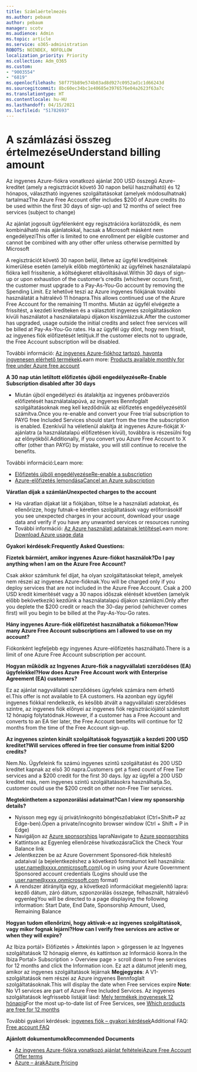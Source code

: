 ```yaml
---
title: Számlaértelmezés
ms.author: pebaum
author: pebaum
manager: scotv
ms.audience: Admin
ms.topic: article
ms.service: o365-administration
ROBOTS: NOINDEX, NOFOLLOW
localization_priority: Priority
ms.collection: Adm_O365
ms.custom:
- "9003554"
- "6819"
ms.openlocfilehash: 58f775b89e574b03ad8d927c0952ad1c1d66243d
ms.sourcegitcommit: 8bc60ec34bc1e40685e3976576e04a2623f63a7c
ms.translationtype: HT
ms.contentlocale: hu-HU
ms.lasthandoff: 04/15/2021
ms.locfileid: "51782693"
---
```

# <a name="understand-billing-amount"></a><span data-ttu-id="e2338-102">A számlázási összeg értelmezése</span><span class="sxs-lookup"><span data-stu-id="e2338-102">Understand billing amount</span></span>

<span data-ttu-id="e2338-103">Az ingyenes Azure-fiókra vonatkozó ajánlat 200 USD összegű Azure-kreditet (amely a regisztrációt követő 30 napon belül használható) és 12 hónapos, választható ingyenes szolgáltatásokat (amelyek módosulhatnak) tartalmaz</span><span class="sxs-lookup"><span data-stu-id="e2338-103">The Azure Free Account offer includes $200 of Azure credits (to be used within the first 30 days of sign-up) and 12 months of select free services (subject to change)</span></span>

<span data-ttu-id="e2338-104">Az ajánlat jogosult ügyfélenként egy regisztrációra korlátozódik, és nem kombinálható más ajánlatokkal, hacsak a Microsoft másként nem engedélyezi</span><span class="sxs-lookup"><span data-stu-id="e2338-104">This offer is limited to one enrollment per eligible customer and cannot be combined with any other offer unless otherwise permitted by Microsoft</span></span>

<span data-ttu-id="e2338-105">A regisztrációt követő 30 napon belül, illetve az ügyfél kreditjeinek kimerülése esetén (amelyik előbb megtörténik) az ügyfélnek használatalapú fiókra kell frissítenie, a költségkeret eltávolításával.</span><span class="sxs-lookup"><span data-stu-id="e2338-105">Within 30 days of sign-up or upon exhaustion of the customer’s credits (whichever occurs first), the customer must upgrade to a Pay-As-You-Go account by removing the Spending Limit.</span></span> <span data-ttu-id="e2338-106">Ez lehetővé teszi az Azure ingyenes fiókjának további használatát a hátralévő 11 hónapra.</span><span class="sxs-lookup"><span data-stu-id="e2338-106">This allows continued use of the Azure Free Account for the remaining 11 months.</span></span> <span data-ttu-id="e2338-107">Miután az ügyfél elvégezte a frissítést, a kezdeti krediteken és a választott ingyenes szolgáltatásokon kívüli használatot a használatalapú díjakon kiszámlázzuk.</span><span class="sxs-lookup"><span data-stu-id="e2338-107">After the customer has upgraded, usage outside the initial credits and select free services will be billed at Pay-As-You-Go rates.</span></span> <span data-ttu-id="e2338-108">Ha az ügyfél úgy dönt, hogy nem frissít, az ingyenes fiók előfizetését letiltjuk.</span><span class="sxs-lookup"><span data-stu-id="e2338-108">If the customer elects not to upgrade, the Free Account subscription will be disabled.</span></span>

<span data-ttu-id="e2338-109">További információ: [Az ingyenes Azure-fiókhoz tartozó, havonta ingyenesen elérhető termékek](https://azure.microsoft.com/free/free-account-faq/)</span><span class="sxs-lookup"><span data-stu-id="e2338-109">Learn more: [Products available monthly for free under Azure free account](https://azure.microsoft.com/free/free-account-faq/)</span></span>

<span data-ttu-id="e2338-110">**A 30 nap után letiltott előfizetés újbóli engedélyezése**</span><span class="sxs-lookup"><span data-stu-id="e2338-110">**Re-Enable Subscription disabled after 30 days**</span></span>

- <span data-ttu-id="e2338-111">Miután újból engedélyezi és átalakítja az ingyenes próbaverziós előfizetését használatalapúvá, az ingyenes Bennfoglalt szolgáltatásoknak meg kell kezdődniük az előfizetés engedélyezésétől számítva.</span><span class="sxs-lookup"><span data-stu-id="e2338-111">Once you re-enable and convert your Free trial subscription to PAYG free Included Services should start from the time the subscription is enabled.</span></span> <span data-ttu-id="e2338-112">Ezenkívül ha véletlenül alakítja át ingyenes Azure-fiókját X-ajánlatra (a használatalapú előfizetésen kívül), továbbra is részesülni fog az előnyökből.</span><span class="sxs-lookup"><span data-stu-id="e2338-112">Additionally, if you convert you Azure Free Account to X offer (other than PAYG) by mistake, you will still continue to receive the benefits.</span></span>

<span data-ttu-id="e2338-113">További információ:</span><span class="sxs-lookup"><span data-stu-id="e2338-113">Learn more:</span></span> 
- [<span data-ttu-id="e2338-114">Előfizetés újbóli engedélyezése</span><span class="sxs-lookup"><span data-stu-id="e2338-114">Re-enable a subscription</span></span>](https://docs.microsoft.com/azure/billing/billing-subscription-become-disable?WT.mc_id=Portal-Microsoft_Azure_Support)
- [<span data-ttu-id="e2338-115">Azure-előfizetés lemondása</span><span class="sxs-lookup"><span data-stu-id="e2338-115">Cancel an Azure subscription</span></span>](https://docs.microsoft.com/azure/billing/billing-how-to-cancel-azure-subscription?WT.mc_id=Portal-Microsoft_Azure_Support)

<span data-ttu-id="e2338-116">**Váratlan díjak a számlán**</span><span class="sxs-lookup"><span data-stu-id="e2338-116">**Unexpected charges to the account**</span></span>

- <span data-ttu-id="e2338-117">Ha váratlan díjakat lát a fiókjában, töltse le a használati adatokat, és ellenőrizze, hogy futnak-e kéretlen szolgáltatások vagy erőforrások</span><span class="sxs-lookup"><span data-stu-id="e2338-117">If you see unexpected charges in your account, download your usage data and verify if you have any unwanted services or resources running</span></span>
- <span data-ttu-id="e2338-118">További információ: [Az Azure használati adatainak letöltése](https://docs.microsoft.com/azure/billing/billing-download-azure-invoice-daily-usage-date?WT.mc_id=Portal-Microsoft_Azure_Support#download-usage)</span><span class="sxs-lookup"><span data-stu-id="e2338-118">Learn more: [Download Azure usage data](https://docs.microsoft.com/azure/billing/billing-download-azure-invoice-daily-usage-date?WT.mc_id=Portal-Microsoft_Azure_Support#download-usage)</span></span>

<span data-ttu-id="e2338-119">**Gyakori kérdések:**</span><span class="sxs-lookup"><span data-stu-id="e2338-119">**Frequently Asked Questions:**</span></span>

<span data-ttu-id="e2338-120">**Fizetek bármiért, amikor ingyenes Azure-fiókot használok?**</span><span class="sxs-lookup"><span data-stu-id="e2338-120">**Do I pay anything when I am on the Azure Free Account?**</span></span>

<span data-ttu-id="e2338-121">Csak akkor számítunk fel díjat, ha olyan szolgáltatásokat telepít, amelyek nem részei az ingyenes Azure-fióknak.</span><span class="sxs-lookup"><span data-stu-id="e2338-121">You will be charged only if you deploy services that are not included in the Azure Free Account.</span></span> <span data-ttu-id="e2338-122">Csak a 200 USD kredit kimerítését vagy a 30 napos időszak elérését követően (amelyik előbb bekövetkezik) kezdünk a használatalapú díjakon számlázni.</span><span class="sxs-lookup"><span data-stu-id="e2338-122">Only after you deplete the $200 credit or reach the 30-day period (whichever comes first) will you begin to be billed at the Pay-As-You-Go rates.</span></span>

<span data-ttu-id="e2338-123">**Hány ingyenes Azure-fiók előfizetést használhatok a fiókomon?**</span><span class="sxs-lookup"><span data-stu-id="e2338-123">**How many Azure Free Account subscriptions am I allowed to use on my account?**</span></span>  

<span data-ttu-id="e2338-124">Fiókonként legfeljebb egy ingyenes Azure-előfizetés használható.</span><span class="sxs-lookup"><span data-stu-id="e2338-124">There is a limit of one Azure Free Account subscription per account.</span></span>

<span data-ttu-id="e2338-125">**Hogyan működik az Ingyenes Azure-fiók a nagyvállalati szerződéses (EA) ügyfelekkel?**</span><span class="sxs-lookup"><span data-stu-id="e2338-125">**How does Azure Free Account work with Enterprise Agreement (EA) customers?**</span></span>  

<span data-ttu-id="e2338-126">Ez az ajánlat nagyvállalati szerződéses ügyfelek számára nem érhető el.</span><span class="sxs-lookup"><span data-stu-id="e2338-126">This offer is not available to EA customers.</span></span> <span data-ttu-id="e2338-127">Ha azonban egy ügyfél ingyenes fiókkal rendelkezik, és később átvált a nagyvállalati szerződéses szintre, az ingyenes fiók előnyei az ingyenes fiók regisztrációjától számított 12 hónapig folytatódnak.</span><span class="sxs-lookup"><span data-stu-id="e2338-127">However, if a customer has a Free Account and converts to an EA tier later, the Free Account benefits will continue for 12 months from the time of the Free Account sign-up.</span></span>

<span data-ttu-id="e2338-128">**Az ingyenes szinten kínált szolgáltatások fogyasztják a kezdeti 200 USD kreditet?**</span><span class="sxs-lookup"><span data-stu-id="e2338-128">**Will services offered in free tier consume from initial $200 credits?**</span></span>  

<span data-ttu-id="e2338-129">Nem.</span><span class="sxs-lookup"><span data-stu-id="e2338-129">No.</span></span> <span data-ttu-id="e2338-130">Ügyfeleink fix számú ingyenes szintű szolgáltatást és 200 USD kreditet kapnak az első 30 napra.</span><span class="sxs-lookup"><span data-stu-id="e2338-130">Customers get a fixed count of Free Tier services and a $200 credit for the first 30 days.</span></span> <span data-ttu-id="e2338-131">Így az ügyfél a 200 USD kreditet más, nem ingyenes szintű szolgáltatásokra használhatja.</span><span class="sxs-lookup"><span data-stu-id="e2338-131">So, customer could use the $200 credit on other non-Free Tier services.</span></span>

<span data-ttu-id="e2338-132">**Megtekinthetem a szponzorálási adataimat?**</span><span class="sxs-lookup"><span data-stu-id="e2338-132">**Can I view my sponsorship details?**</span></span>

- <span data-ttu-id="e2338-133">Nyisson meg egy új privát/inkognitó böngészőablakot (Ctrl+Shift+P az Edge-ben).</span><span class="sxs-lookup"><span data-stu-id="e2338-133">Open a private/incognito browser window (Ctrl + Shift + P in Edge)</span></span>
- <span data-ttu-id="e2338-134">Navigáljon az [Azure sponsorships](http://www.microsoftazuresponsorships.com/) lapra</span><span class="sxs-lookup"><span data-stu-id="e2338-134">Navigate to [Azure sponsorships](http://www.microsoftazuresponsorships.com/)</span></span>
- <span data-ttu-id="e2338-135">Kattintson az Egyenleg ellenőrzése hivatkozásra</span><span class="sxs-lookup"><span data-stu-id="e2338-135">Click the Check Your Balance link</span></span>
- <span data-ttu-id="e2338-136">Jelentkezzen be az Azure Government Sponsored-fiók hitelesítő adataival (a bejelentkezéshez a következő formátumot kell használnia: user.name@xxxx.onmicrosoft.com)</span><span class="sxs-lookup"><span data-stu-id="e2338-136">Log in using your Azure Government Sponsored account credentials (Logins should use the user.name@xxxx.onmicrosoft.com format)</span></span>
- <span data-ttu-id="e2338-137">A rendszer átirányítja egy, a következő információkat megjelenítő lapra: kezdő dátum, záró dátum, szponzorálás összege, felhasznált, hátralévő egyenleg</span><span class="sxs-lookup"><span data-stu-id="e2338-137">You will be directed to a page displaying the following information: Start Date, End Date, Sponsorship Amount, Used, Remaining Balance</span></span>

<span data-ttu-id="e2338-138">**Hogyan tudom ellenőrizni, hogy aktívak-e az ingyenes szolgáltatások, vagy mikor fognak lejárni?**</span><span class="sxs-lookup"><span data-stu-id="e2338-138">**How can I verify free services are active or when they will expire?**</span></span>

<span data-ttu-id="e2338-139">Az Ibiza portál> Előfizetés > Áttekintés lapon > görgessen le az Ingyenes szolgáltatások 12 hónapig elemre, és kattintson az Információ ikonra.</span><span class="sxs-lookup"><span data-stu-id="e2338-139">In the Ibiza Portal> Subscription > Overview page > scroll down to Free services for 12 months and click the Information icon.</span></span> <span data-ttu-id="e2338-140">Ez azt a dátumot jeleníti meg, amikor az ingyenes szolgáltatások lejárnak **Megjegyzés**: A V1-szolgáltatások nem részei az Azure ingyenes Bennfoglalt szolgáltatásoknak.</span><span class="sxs-lookup"><span data-stu-id="e2338-140">This will display the date when Free services expire **Note**: No V1 services are part of Azure Free Included Services.</span></span> <span data-ttu-id="e2338-141">Az ingyenes szolgáltatások legfrissebb listáját lásd: [Mely termékek ingyenesek 12 hónapig](http://www.microsoftazuresponsorships.com/)</span><span class="sxs-lookup"><span data-stu-id="e2338-141">For the most up-to-date list of Free Services, see [Which products are free for 12 months](http://www.microsoftazuresponsorships.com/)</span></span>

<span data-ttu-id="e2338-142">További gyakori kérdések: [ingyenes fiók – gyakori kérdések](https://azure.microsoft.com/free/free-account-faq/)</span><span class="sxs-lookup"><span data-stu-id="e2338-142">Additional FAQ: [Free account FAQ](https://azure.microsoft.com/free/free-account-faq/)</span></span>

<span data-ttu-id="e2338-143">**Ajánlott dokumentumok**</span><span class="sxs-lookup"><span data-stu-id="e2338-143">**Recommended Documents**</span></span>

- [<span data-ttu-id="e2338-144">Az ingyenes Azure-fiókra vonatkozó ajánlat feltételei</span><span class="sxs-lookup"><span data-stu-id="e2338-144">Azure Free Account Offer terms</span></span>](https://azure.microsoft.com/offers/ms-azr-0044p/)
- [<span data-ttu-id="e2338-145">Azure – árak</span><span class="sxs-lookup"><span data-stu-id="e2338-145">Azure Pricing</span></span>](https://azure.microsoft.com/pricing/)